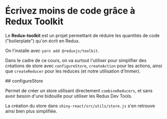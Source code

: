 # Écrivez moins de code grâce à Redux Toolkit

Le **Redux-toolkit** est un projet permettant de réduire les quantités de code ("boilerplate") qu'on écrit en Redux.

On l'installe avec `yarn add @reduxjs/toolkit`.

Dans le cadre de ce cours, on va surtout l'utiliser pour simplifier des créations de store avec `configureStore`, `createAction` pour les actions, ainsi que `createReducer` pour les reduces (et notre utilisation d'Immer).

## configureStore

Permet de créer un store utilisant directement `combineReducers`, et sans avoir besoin d'une bidouille pour utiliser les Redux Dev Tools.

La création du store dans `shiny-react/src/utils/store.js` s'en retrouve ainsi bien plus simplifiée.